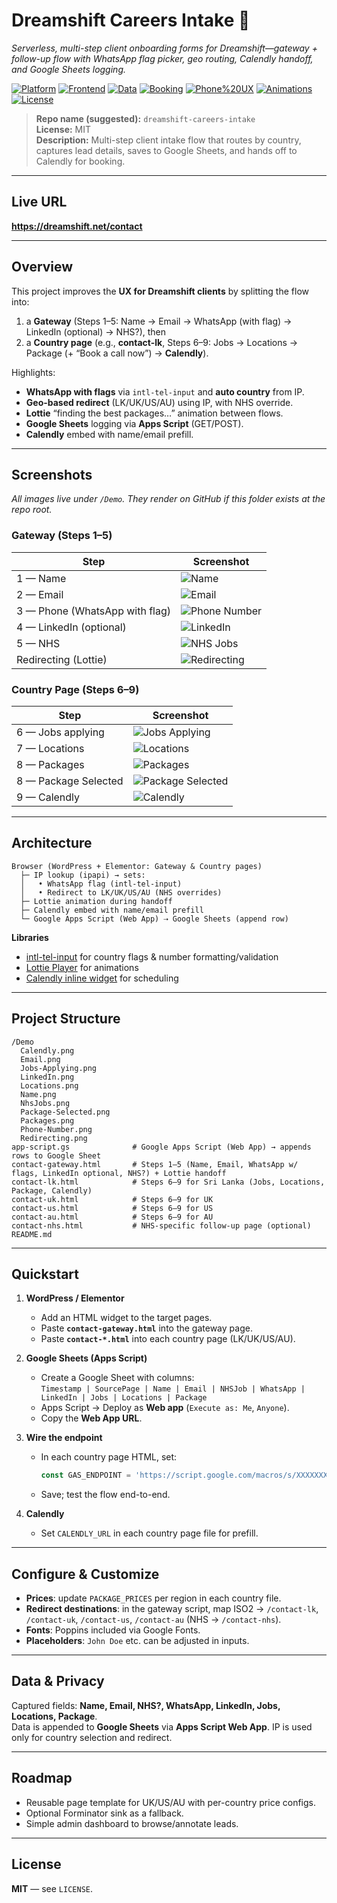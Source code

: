 # Dreamshift Careers Intake 🎯

_Serverless, multi-step client onboarding forms for Dreamshift—gateway + follow-up flow with WhatsApp flag picker, geo routing, Calendly handoff, and Google Sheets logging._

[![Platform](https://img.shields.io/badge/Platform-WordPress%20%2B%20Elementor-7a5)](#)
[![Frontend](https://img.shields.io/badge/Frontend-HTML%2FCSS%2FJS-blue)](#)
[![Data](https://img.shields.io/badge/Data-Google%20Sheets-34a853)](#)
[![Booking](https://img.shields.io/badge/Booking-Calendly-00a2ff)](#)
[![Phone%20UX](https://img.shields.io/badge/Phone-intl--tel--input-444)](#)
[![Animations](https://img.shields.io/badge/Animations-Lottie-f6b900)](#)
[![License](https://img.shields.io/badge/License-MIT-black)](#)

> **Repo name (suggested):** `dreamshift-careers-intake`  
> **License:** MIT  
> **Description:** Multi-step client intake flow that routes by country, captures lead details, saves to Google Sheets, and hands off to Calendly for booking.

---

## Live URL
**https://dreamshift.net/contact**

---

## Overview
This project improves the **UX for Dreamshift clients** by splitting the flow into:  
1) a **Gateway** (Steps 1–5: Name → Email → WhatsApp (with flag) → LinkedIn (optional) → NHS?), then  
2) a **Country page** (e.g., **contact-lk**, Steps 6–9: Jobs → Locations → Package (+ “Book a call now”) → **Calendly**).

Highlights:
- **WhatsApp with flags** via `intl-tel-input` and **auto country** from IP.
- **Geo-based redirect** (LK/UK/US/AU) using IP, with NHS override.
- **Lottie** “finding the best packages…” animation between flows.
- **Google Sheets** logging via **Apps Script** (GET/POST).
- **Calendly** embed with name/email prefill.

---

## Screenshots

_All images live under `/Demo`. They render on GitHub if this folder exists at the repo root._

### Gateway (Steps 1–5)
| Step | Screenshot |
|---|---|
| 1 — Name | ![Name](Demo/Name.png) |
| 2 — Email | ![Email](Demo/Email.png) |
| 3 — Phone (WhatsApp with flag) | ![Phone Number](Demo/Phone-Number.png) |
| 4 — LinkedIn (optional) | ![LinkedIn](Demo/LinkedIn.png) |
| 5 — NHS | ![NHS Jobs](Demo/NhsJobs.png) |
| Redirecting (Lottie) | ![Redirecting](Demo/Redirecting.png) |

### Country Page (Steps 6–9)
| Step | Screenshot |
|---|---|
| 6 — Jobs applying | ![Jobs Applying](Demo/Jobs-Applying.png) |
| 7 — Locations | ![Locations](Demo/Locations.png) |
| 8 — Packages | ![Packages](Demo/Packages.png) |
| 8 — Package Selected | ![Package Selected](Demo/Package-Selected.png) |
| 9 — Calendly | ![Calendly](Demo/Calendly.png) |

---

## Architecture

```
Browser (WordPress + Elementor: Gateway & Country pages)
  ├─ IP lookup (ipapi) → sets:
  │   • WhatsApp flag (intl-tel-input)
  │   • Redirect to LK/UK/US/AU (NHS overrides)
  ├─ Lottie animation during handoff
  ├─ Calendly embed with name/email prefill
  └─ Google Apps Script (Web App) ⇢ Google Sheets (append row)
```

**Libraries**
- [intl-tel-input](https://github.com/jackocnr/intl-tel-input) for country flags & number formatting/validation  
- [Lottie Player](https://lottiefiles.github.io/lottie-player/) for animations  
- [Calendly inline widget](https://help.calendly.com/hc/en-us/articles/226767207-Embed-options-overview) for scheduling

---

## Project Structure

```
/Demo
  Calendly.png
  Email.png
  Jobs-Applying.png
  LinkedIn.png
  Locations.png
  Name.png
  NhsJobs.png
  Package-Selected.png
  Packages.png
  Phone-Number.png
  Redirecting.png
app-script.gs              # Google Apps Script (Web App) → appends rows to Google Sheet
contact-gateway.html       # Steps 1–5 (Name, Email, WhatsApp w/ flags, LinkedIn optional, NHS?) + Lottie handoff
contact-lk.html            # Steps 6–9 for Sri Lanka (Jobs, Locations, Package, Calendly)
contact-uk.html            # Steps 6–9 for UK
contact-us.html            # Steps 6–9 for US
contact-au.html            # Steps 6–9 for AU
contact-nhs.html           # NHS-specific follow-up page (optional)
README.md
```

---

## Quickstart

1. **WordPress / Elementor**
   - Add an HTML widget to the target pages.
   - Paste **`contact-gateway.html`** into the gateway page.
   - Paste **`contact-*.html`** into each country page (LK/UK/US/AU).

2. **Google Sheets (Apps Script)**
   - Create a Google Sheet with columns:  
     `Timestamp | SourcePage | Name | Email | NHSJob | WhatsApp | LinkedIn | Jobs | Locations | Package`
   - Apps Script → Deploy as **Web app** (`Execute as: Me`, `Anyone`).  
   - Copy the **Web App URL**.

3. **Wire the endpoint**
   - In each country page HTML, set:
     ```js
     const GAS_ENDPOINT = 'https://script.google.com/macros/s/XXXXXXXXXXXX/exec';
     ```
   - Save; test the flow end-to-end.
   
4. **Calendly**
   - Set `CALENDLY_URL` in each country page file for prefill.

---

## Configure & Customize

- **Prices**: update `PACKAGE_PRICES` per region in each country file.  
- **Redirect destinations**: in the gateway script, map ISO2 → `/contact-lk`, `/contact-uk`, `/contact-us`, `/contact-au` (NHS → `/contact-nhs`).  
- **Fonts**: Poppins included via Google Fonts.  
- **Placeholders**: `John Doe` etc. can be adjusted in inputs.

---

## Data & Privacy

Captured fields: **Name, Email, NHS?, WhatsApp, LinkedIn, Jobs, Locations, Package**.  
Data is appended to **Google Sheets** via **Apps Script Web App**. IP is used only for country selection and redirect.

---

## Roadmap
- Reusable page template for UK/US/AU with per-country price configs.
- Optional Forminator sink as a fallback.
- Simple admin dashboard to browse/annotate leads.

---

## License
**MIT** — see `LICENSE`.
